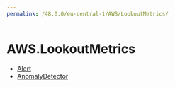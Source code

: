 ```yaml
---
permalink: /48.0.0/eu-central-1/AWS/LookoutMetrics/
---
```


# AWS.LookoutMetrics



* [Alert](Alert.md)
* [AnomalyDetector](AnomalyDetector.md)